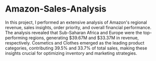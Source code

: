 # Amazon-Sales-Analysis
In this project, I performed an extensive analysis of Amazon's regional revenue, sales insights, order priority, and overall financial performance. The analysis revealed that Sub-Saharan Africa and Europe were the top-performing regions, generating $39.67M and $33.37M in revenue, respectively. Cosmetics and Clothes emerged as the leading product categories, contributing 39.5% and 33.7% of total sales, making these insights crucial for optimizing inventory and marketing strategies.
